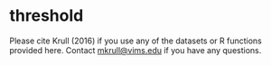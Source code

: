 # threshold

Please cite Krull (2016) if you use any of the datasets or R functions provided here. Contact mkrull@vims.edu if you have any questions.
